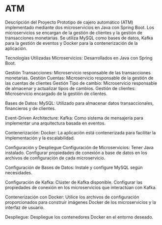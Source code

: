 # ATM
Descripción del Proyecto
Prototipo de cajero automático (ATM) implementado mediante dos microservicios en Java con Spring Boot. 
Los microservicios se encargan de la gestión de clientes y la gestión de transacciones monetarias. 
Se utiliza MySQL como bases de datos, Kafka para la gestión de eventos y Docker para la contenerización de la aplicación.


Tecnologías Utilizadas
Microservicios: Desarrollados en Java con Spring Boot.

Gestión Transacciones: Microservicio responsable de las transacciones monetarias.
Gestión Cuentas: Microservicio responsable de la gestión de las cuentas de clientes
Gestión Tipo de cambio: Microservicio responsable de  almacenar y actualizar tipos de cambios.
Gestión de clientes: Microservicio encargado de la gestión de clientes.

Bases de Datos:
MySQL: Utilizado para almacenar datos transaccionales, financieros y de clientes.

Event-Driven Architecture:
Kafka: Como sistema de mensajería para implementar una arquitectura basada en eventos.

Contenerización:
Docker: La aplicación está contenerizada para facilitar la implementación y la escalabilidad.


Configuración y Despliegue
Configuración de Microservicios:
Tener Java instalado.
Configurar propiedades de conexión a base de datos en los archivos de configuración de cada microservicio.

Configuración de Bases de Datos:
Instale y configure MySQL según necesidades.

Configuración de Kafka:
Clúster de Kafka disponible.
Configurar las propiedades de conexión en los microservicios que interactúan con Kafka.

Contenerización con Docker:
Utilice los archivos de configuración proporcionados para construir imágenes Docker de los microservicios y la interfaz de usuario.

Despliegue:
Despliegue los contenedores Docker en el entorno deseado.
